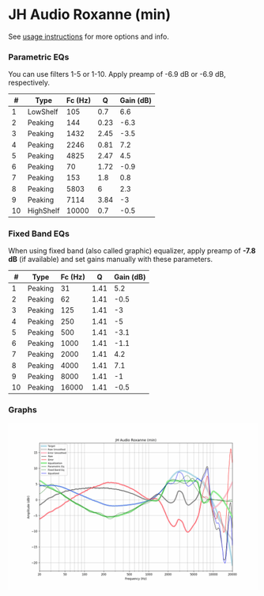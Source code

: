 # JH Audio Roxanne (min)
See [usage instructions](https://github.com/jaakkopasanen/AutoEq#usage) for more options and info.

### Parametric EQs
You can use filters 1-5 or 1-10. Apply preamp of -6.9 dB or -6.9 dB, respectively.

|   # | Type      |   Fc (Hz) |    Q |   Gain (dB) |
|-----|-----------|-----------|------|-------------|
|   1 | LowShelf  |       105 | 0.7  |         6.6 |
|   2 | Peaking   |       144 | 0.23 |        -6.3 |
|   3 | Peaking   |      1432 | 2.45 |        -3.5 |
|   4 | Peaking   |      2246 | 0.81 |         7.2 |
|   5 | Peaking   |      4825 | 2.47 |         4.5 |
|   6 | Peaking   |        70 | 1.72 |        -0.9 |
|   7 | Peaking   |       153 | 1.8  |         0.8 |
|   8 | Peaking   |      5803 | 6    |         2.3 |
|   9 | Peaking   |      7114 | 3.84 |        -3   |
|  10 | HighShelf |     10000 | 0.7  |        -0.5 |

### Fixed Band EQs
When using fixed band (also called graphic) equalizer, apply preamp of **-7.8 dB** (if available) and set gains manually with these parameters.

|   # | Type    |   Fc (Hz) |    Q |   Gain (dB) |
|-----|---------|-----------|------|-------------|
|   1 | Peaking |        31 | 1.41 |         5.2 |
|   2 | Peaking |        62 | 1.41 |        -0.5 |
|   3 | Peaking |       125 | 1.41 |        -3   |
|   4 | Peaking |       250 | 1.41 |        -5   |
|   5 | Peaking |       500 | 1.41 |        -3.1 |
|   6 | Peaking |      1000 | 1.41 |        -1.1 |
|   7 | Peaking |      2000 | 1.41 |         4.2 |
|   8 | Peaking |      4000 | 1.41 |         7.1 |
|   9 | Peaking |      8000 | 1.41 |        -1   |
|  10 | Peaking |     16000 | 1.41 |        -0.5 |

### Graphs
![](./JH%20Audio%20Roxanne%20(min).png)
